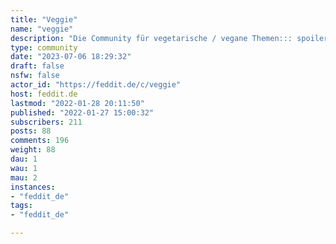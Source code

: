 ```yaml
---
title: "Veggie" 
name: "veggie"
description: "Die Community für vegetarische / vegane Themen::: spoiler Attribution[Veggies icon created by kerismaker - Flaticon](https://www.flaticon.com/free-icons/veggies):::"
type: community
date: "2023-07-06 18:29:32"
draft: false
nsfw: false
actor_id: "https://feddit.de/c/veggie"
host: feddit.de
lastmod: "2022-01-28 20:11:50"
published: "2022-01-27 15:00:32"
subscribers: 211
posts: 88
comments: 196
weight: 88
dau: 1
wau: 1
mau: 2
instances:
- "feddit_de"
tags: 
- "feddit_de"

---
```

